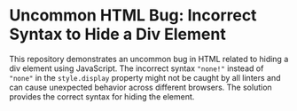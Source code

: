 # Uncommon HTML Bug: Incorrect Syntax to Hide a Div Element

This repository demonstrates an uncommon bug in HTML related to hiding a div element using JavaScript.  The incorrect syntax `"none!"` instead of `"none"`  in the `style.display` property might not be caught by all linters and can cause unexpected behavior across different browsers.  The solution provides the correct syntax for hiding the element.